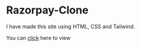 # Razorpay-Clone
<p>I have made this site using HTML, CSS and Tailwind.<p>
<p>You can <a href="https://razorpaynclone.netlify.app/">click<a> here to view
